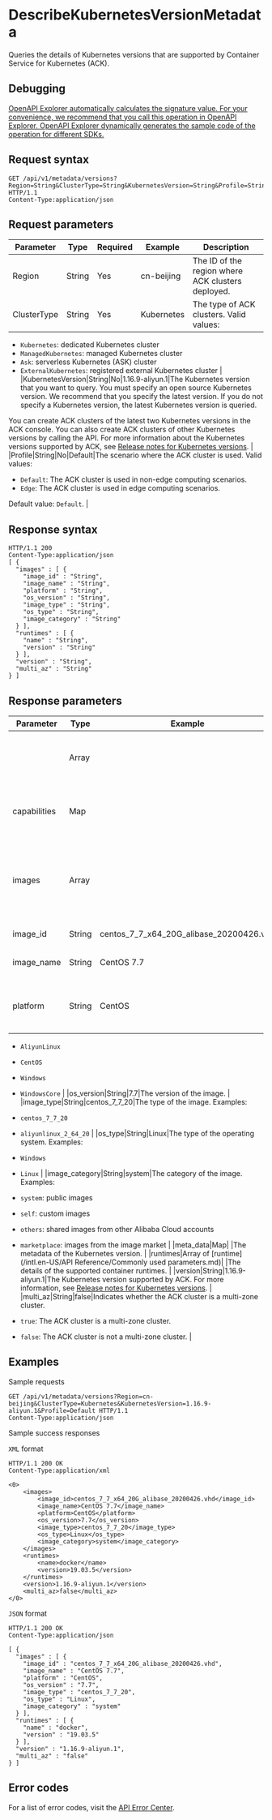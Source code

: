 # DescribeKubernetesVersionMetadata

Queries the details of Kubernetes versions that are supported by Container Service for Kubernetes \(ACK\).

## Debugging

[OpenAPI Explorer automatically calculates the signature value. For your convenience, we recommend that you call this operation in OpenAPI Explorer. OpenAPI Explorer dynamically generates the sample code of the operation for different SDKs.](https://api.aliyun.com/#product=CS&api=DescribeKubernetesVersionMetadata&type=ROA&version=2015-12-15)

## Request syntax

```
GET /api/v1/metadata/versions?Region=String&ClusterType=String&KubernetesVersion=String&Profile=String HTTP/1.1 
Content-Type:application/json
```

## Request parameters

|Parameter|Type|Required|Example|Description|
|---------|----|--------|-------|-----------|
|Region|String|Yes|cn-beijing|The ID of the region where ACK clusters deployed. |
|ClusterType|String|Yes|Kubernetes|The type of ACK clusters. Valid values:

 -   `Kubernetes`: dedicated Kubernetes cluster
-   `ManagedKubernetes`: managed Kubernetes cluster
-   `Ask`: serverless Kubernetes \(ASK\) cluster
-   `ExternalKubernetes`: registered external Kubernetes cluster |
|KubernetesVersion|String|No|1.16.9-aliyun.1|The Kubernetes version that you want to query. You must specify an open source Kubernetes version. We recommend that you specify the latest version. If you do not specify a Kubernetes version, the latest Kubernetes version is queried.

 You can create ACK clusters of the latest two Kubernetes versions in the ACK console. You can also create ACK clusters of other Kubernetes versions by calling the API. For more information about the Kubernetes versions supported by ACK, see [Release notes for Kubernetes versions](~~185269~~). |
|Profile|String|No|Default|The scenario where the ACK cluster is used. Valid values:

 -   `Default`: The ACK cluster is used in non-edge computing scenarios.
-   `Edge`: The ACK cluster is used in edge computing scenarios.

 Default value: `Default`. |

## Response syntax

```
HTTP/1.1 200
Content-Type:application/json
[ {
  "images" : [ {
    "image_id" : "String",
    "image_name" : "String",
    "platform" : "String",
    "os_version" : "String",
    "image_type" : "String",
    "os_type" : "String",
    "image_category" : "String"
  } ],
  "runtimes" : [ {
    "name" : "String",
    "version" : "String"
  } ],
  "version" : "String",
  "multi_az" : "String"
} ]
```

## Response parameters

|Parameter|Type|Example|Description|
|---------|----|-------|-----------|
| |Array| |The details of the queried Kubernetes version. |
|capabilities|Map| |The features of the queried Kubernetes version. |
|images|Array| |The list of the system images supported by the queried Kubernetes version. |
|image\_id|String|centos\_7\_7\_x64\_20G\_alibase\_20200426.vhd|The ID of the image. |
|image\_name|String|CentOS 7.7|The name of the image. |
|platform|String|CentOS|The operating system. Valid values:

 -   `AliyunLinux`
-   `CentOS`
-   `Windows`
-   `WindowsCore` |
|os\_version|String|7.7|The version of the image. |
|image\_type|String|centos\_7\_7\_20|The type of the image. Examples:

 -   `centos_7_7_20`
-   `aliyunlinux_2_64_20` |
|os\_type|String|Linux|The type of the operating system. Examples:

 -   `Windows`
-   `Linux` |
|image\_category|String|system|The category of the image. Examples:

 -   `system`: public images
-   `self`: custom images
-   `others`: shared images from other Alibaba Cloud accounts
-   `marketplace`: images from the image market |
|meta\_data|Map| |The metadata of the Kubernetes version. |
|runtimes|Array of [runtime](/intl.en-US/API Reference/Commonly used parameters.md)| |The details of the supported container runtimes. |
|version|String|1.16.9-aliyun.1|The Kubernetes version supported by ACK. For more information, see [Release notes for Kubernetes versions](~~185269~~). |
|multi\_az|String|false|Indicates whether the ACK cluster is a multi-zone cluster.

 -   `true`: The ACK cluster is a multi-zone cluster.
-   `false`: The ACK cluster is not a multi-zone cluster. |

## Examples

Sample requests

```
GET /api/v1/metadata/versions?Region=cn-beijing&ClusterType=Kubernetes&KubernetesVersion=1.16.9-aliyun.1&Profile=Default HTTP/1.1 
Content-Type:application/json
```

Sample success responses

`XML` format

```
HTTP/1.1 200 OK
Content-Type:application/xml

<0>
    <images>
        <image_id>centos_7_7_x64_20G_alibase_20200426.vhd</image_id>
        <image_name>CentOS 7.7</image_name>
        <platform>CentOS</platform>
        <os_version>7.7</os_version>
        <image_type>centos_7_7_20</image_type>
        <os_type>Linux</os_type>
        <image_category>system</image_category>
    </images>
    <runtimes>
        <name>docker</name>
        <version>19.03.5</version>
    </runtimes>
    <version>1.16.9-aliyun.1</version>
    <multi_az>false</multi_az>
</0>
```

`JSON` format

```
HTTP/1.1 200 OK
Content-Type:application/json

[ {
  "images" : [ {
    "image_id" : "centos_7_7_x64_20G_alibase_20200426.vhd",
    "image_name" : "CentOS 7.7",
    "platform" : "CentOS",
    "os_version" : "7.7",
    "image_type" : "centos_7_7_20",
    "os_type" : "Linux",
    "image_category" : "system"
  } ],
  "runtimes" : [ {
    "name" : "docker",
    "version" : "19.03.5"
  } ],
  "version" : "1.16.9-aliyun.1",
  "multi_az" : "false"
} ]
```

## Error codes

For a list of error codes, visit the [API Error Center](https://error-center.alibabacloud.com/status/product/CS).


